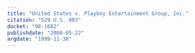 ```yaml
---
title: "United States v. Playboy Entertainment Group, Inc."
citation: "529 U.S. 803"
docket: "98-1682"
publishdate: "2000-05-22"
argdate: "1999-11-30"
---
```

